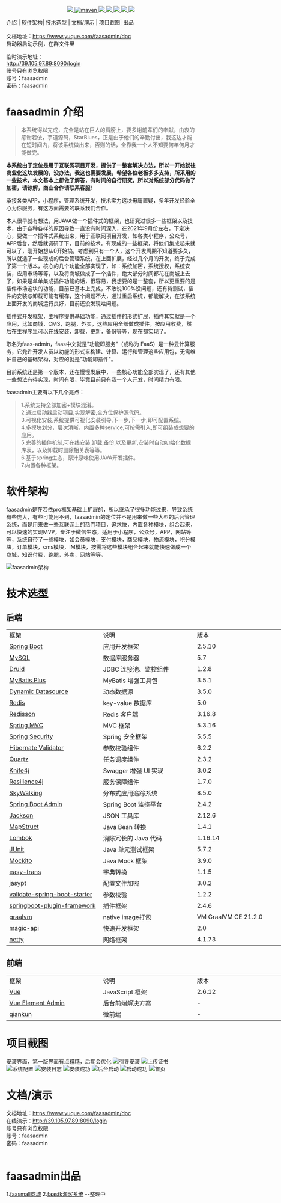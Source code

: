 <p align="center">
    <a target="_blank" href="https://www.oracle.com/technetwork/java/javase/downloads/index.html">
        <img src="https://img.shields.io/badge/JDK-1.8+-green.svg" />
    </a>
    <a href="https://search.maven.org/search?q=com.faasadmin">
        <img alt="maven" src="https://img.shields.io/maven-central/v/com.faasadmin/faas-dependencies.svg?style=flat-square">
    </a>
    <a target="_blank" href="https://www.faasadmin.com">
        <img src="https://img.shields.io/badge/Docs-latest-blue.svg"/>
    </a>
    <a target="_blank" href="https://github.com/faasadmin/faasadmin/releases">
        <img src="https://img.shields.io/github/v/release/faasadmin/faasadmin?logo=github">
    </a>
    <a target="_blank" href="https://gitee.com/faasadmin/faasadmin">
        <img src="https://gitee.com/faasadmin/faasadmin/badge/star.svg?theme=white" />
    </a>
    <a target="_blank" href="https://github.com/faasadmin/faasadmin">
        <img src="https://img.shields.io/github/stars/faasadmin/faasadmin.svg?style=social"/>
    </a>
    <a target="_blank" href="https://jq.qq.com/?_wv=1027&k=KftO146A">
        <img src="https://img.shields.io/badge/QQ群-682834142-blue">
    </a>
</p>

[介绍](#介绍) | [软件架构](#软件架构)| [技术选型](#技术选型) | [文档/演示](#文档演示) | [项目截图](#项目截图)| [出品](#出品)
<br>
<br>
文档地址：https://www.yuque.com/faasadmin/doc <br>
启动器启动示例，在群文件里<br>

临时演示地址：<br>
http://39.105.97.89:8090/login
<br>
账号只有浏览权限<br>
账号：faasadmin<br>
密码：faasadmin<br>

# faasadmin 介绍

>本系统得以完成，完全是站在巨人的肩膀上，要多谢前辈们的奉献，由衷的感谢若依，芋道源码，StarBlues，正是由于他们的辛勤付出，我这边才能在短时间内，将该系统做出来，否则的话，全靠我一个人不知要何年何月才能做完。

**本系统由于定位是用于互联网项目开发，提供了一整套解决方法，所以一开始就往商业化这块发展的，没办法，我这也需要发展，希望各位老板多多支持，所采用的一些技术，本文基本上都做了解答，有时间的自行研究，所以对系统部分代码做了加密，请谅解，商业合作请联系客服!**

承接各类APP，小程序，管理系统开发，技术实力这块毋庸置疑，多年开发经验全心为你服务，有这方面需要的联系我们合作。

本人很早就有想法，用JAVA做一个插件式的框架，也研究过很多一些框架以及技术，由于各种各样的原因导致一直没有时间深入，在2021年9月份左右，下定决心，要做一个插件式系统出来，用于互联网项目开发，如各类小程序，公众号，APP后台，然后就调研了下，目前的技术，有现成的一些框架，将他们集成起来就可以了，刚开始想从0开始搞，考虑到只有一个人，这个开发周期不知道要多久，所以就选了一些现成的后台管理系统，在上面扩展，经过几个月的开发，终于完成了第一个版本，核心的几个功能全部实现了，如：系统加密，系统授权，系统安装，应用市场等等，以及将商城做成了一个插件，绝大部分时间都花在商城上去了，如果是单单集成插件功能的话，很容易，我想要的是一整套，所以更重要的是插件市场这块的功能，目前已基本上完成，不敢说100%没问题，还有待测试，插件的安装与卸载可能有缓存，这个问题不大，通过重启系统，都能解决，在该系统上面开发的商城运行良好，目前还没发现啥问题。

插件式开发框架，主程序提供基础功能，通过插件的形式扩展，插件其实就是一个应用，比如商城，CMS，跑腿，外卖，这些应用全部做成插件，按应用收费，然后在主程序里可以在线安装，卸载，更新，备份等等，现在都实现了。

取名为faas-admin，faas中文就是"功能即服务"（或称为 FaaS）是一种云计算服务，它允许开发人员以功能的形式来构建、计算、运行和管理这些应用包，无需维护自己的基础架构，对应的就是"功能即插件"。

目前系统还是第一个版本，还在慢慢发展中，一些核心功能全部实现了，还有其他一些想法有待实现，时间有限，毕竟目前只有我一个人开发，时间精力有限。

faasadmin主要有以下几个亮点：

>1.系统支持全部加密+模块混淆。<br>
>2.通过启动器启动项目,实现解密,全方位保护源代码。<br>
>3.可视化安装,系统提供可视化安装引导,下一步,下一步,即可配置系统。<br>
>4.多模块划分，层次清晰，内置多种service,可按需引入,即可组装成想要的应用。<br>
>5.完善的插件机制,可在线安装,卸载,备份,以及更新,安装时自动初始化数据库表，以及卸载时删除相关表等等。<br>
>6.基于spring生态，原汁原味使用JAVA开发插件。<br>
>7.内置各种框架。<br>

# 软件架构

faasadmin是在若依pro框架基础上扩展的，所以继承了很多功能过来，导致系统有些庞大，有些可能用不到，faasadmin的定位并不是用来做一些大型的后台管理系统，而是用来做一些互联网上的热门项目，追求快，内置各种模块，组合起来，可以快速的实现MVP，专注于微信生态，适用于小程序，公众号，APP，网站等等，系统自带了一些模块，如会员模块，支付模块，商品模块，物流模块，积分模块，订单模块，cms模块，IM模块，按需将这些模块组合起来就能快速做成一个商城，知识付费，跑腿，外卖，网站等等。

![faasadmin架构](img/img.png)

# 技术选型

## 后端

<table class="ne-table" style="width: 750px;">
	<colgroup>
		<col width="250">
			<col width="250">
				<col width="249">
	</colgroup>
	<tbody class="ne-table-inner">
		<tr class="ne-tr">
			<td class="ne-td" data-col="0">
				<div class="ne-td-content">
					<ne-p id="ub8e50e51" data-lake-id="ub8e50e51" ne-alignment="left">
						<ne-text id="uce543835" ne-bold="true" ne-fontsize="16" >
							框架
						</ne-text>
						<span class="ne-viewer-b-filler" ne-filler="block">
							<br>
						</span>
					</ne-p>
				</div>
				<div class="ne-td-break" contenteditable="false">
				</div>
			</td>
			<td class="ne-td" data-col="1">
				<div class="ne-td-content">
					<ne-p id="u8f069e31" data-lake-id="u8f069e31" ne-alignment="left">
						<ne-text id="u4e08ac18" ne-bold="true" ne-fontsize="16" >
							说明
						</ne-text>
						<span class="ne-viewer-b-filler" ne-filler="block">
							<br>
						</span>
					</ne-p>
				</div>
				<div class="ne-td-break" contenteditable="false">
				</div>
			</td>
			<td class="ne-td" data-col="2">
				<div class="ne-td-content">
					<ne-p id="u4ac0a7b2" data-lake-id="u4ac0a7b2" ne-alignment="left">
						<ne-text id="ub88dd7c1" ne-bold="true" ne-fontsize="16" >
							版本
						</ne-text>
						<span class="ne-viewer-b-filler" ne-filler="block">
							<br>
						</span>
					</ne-p>
				</div>
				<div class="ne-td-break" contenteditable="false">
				</div>
			</td>
		</tr>
		<tr class="ne-tr">
			<td class="ne-td" data-col="0">
				<div class="ne-td-content">
					<ne-p id="u957fc498" data-lake-id="u957fc498" ne-alignment="left">
						<a class="ne-link" href="https://gitee.com/link?target=https%3A%2F%2Fspring.io%2Fprojects%2Fspring-boot"
						target="_blank">
							<ne-text id="u7cbf5df2">
								Spring Boot
							</ne-text>
						</a>
						<span class="ne-viewer-b-filler" ne-filler="block">
							<br>
						</span>
					</ne-p>
				</div>
				<div class="ne-td-break" contenteditable="false">
				</div>
			</td>
			<td class="ne-td" data-col="1">
				<div class="ne-td-content">
					<ne-p id="u4285a302" data-lake-id="u4285a302" ne-alignment="left">
						<ne-text id="uaefd3ff4" ne-fontsize="16" >
							应用开发框架
						</ne-text>
						<span class="ne-viewer-b-filler" ne-filler="block">
							<br>
						</span>
					</ne-p>
				</div>
				<div class="ne-td-break" contenteditable="false">
				</div>
			</td>
			<td class="ne-td" data-col="2">
				<div class="ne-td-content">
					<ne-p id="u5a667705" data-lake-id="u5a667705" ne-alignment="left">
						<ne-text id="ufdc24d55" ne-fontsize="16" >
							2.5.10
						</ne-text>
						<span class="ne-viewer-b-filler" ne-filler="block">
							<br>
						</span>
					</ne-p>
				</div>
				<div class="ne-td-break" contenteditable="false">
				</div>
			</td>
		</tr>
		<tr class="ne-tr">
			<td class="ne-td" data-col="0" >
				<div class="ne-td-content">
					<ne-p id="u81269e1f" data-lake-id="u81269e1f" ne-alignment="left">
						<a class="ne-link" href="https://gitee.com/link?target=https%3A%2F%2Fwww.mysql.com%2Fcn%2F"
						target="_blank">
							<ne-text id="u5a8d0b6a">
								MySQL
							</ne-text>
						</a>
						<span class="ne-viewer-b-filler" ne-filler="block">
							<br>
						</span>
					</ne-p>
				</div>
				<div class="ne-td-break" contenteditable="false">
				</div>
			</td>
			<td class="ne-td" data-col="1" >
				<div class="ne-td-content">
					<ne-p id="ua59ee55c" data-lake-id="ua59ee55c" ne-alignment="left">
						<ne-text id="u42b44b1a" ne-fontsize="16">
							数据库服务器
						</ne-text>
						<span class="ne-viewer-b-filler" ne-filler="block">
							<br>
						</span>
					</ne-p>
				</div>
				<div class="ne-td-break" contenteditable="false">
				</div>
			</td>
			<td class="ne-td" data-col="2" >
				<div class="ne-td-content">
					<ne-p id="u68c13fab" data-lake-id="u68c13fab" ne-alignment="left">
						<ne-text id="uc3f541aa" ne-fontsize="16" >
							5.7
						</ne-text>
						<span class="ne-viewer-b-filler" ne-filler="block">
							<br>
						</span>
					</ne-p>
				</div>
				<div class="ne-td-break" contenteditable="false">
				</div>
			</td>
		</tr>
		<tr class="ne-tr">
			<td class="ne-td" data-col="0">
				<div class="ne-td-content">
					<ne-p id="u5545beae" data-lake-id="u5545beae" ne-alignment="left">
						<a class="ne-link" href="https://gitee.com/link?target=https%3A%2F%2Fgithub.com%2Falibaba%2Fdruid"
						target="_blank">
							<ne-text id="u608b3eaa">
								Druid
							</ne-text>
						</a>
						<span class="ne-viewer-b-filler" ne-filler="block">
							<br>
						</span>
					</ne-p>
				</div>
				<div class="ne-td-break" contenteditable="false">
				</div>
			</td>
			<td class="ne-td" data-col="1">
				<div class="ne-td-content">
					<ne-p id="ub3355c95" data-lake-id="ub3355c95" ne-alignment="left">
						<ne-text id="u9010a6b0" ne-fontsize="16" >
							JDBC 连接池、监控组件
						</ne-text>
						<span class="ne-viewer-b-filler" ne-filler="block">
							<br>
						</span>
					</ne-p>
				</div>
				<div class="ne-td-break" contenteditable="false">
				</div>
			</td>
			<td class="ne-td" data-col="2">
				<div class="ne-td-content">
					<ne-p id="u7f579156" data-lake-id="u7f579156" ne-alignment="left">
						<ne-text id="u979f4ea6" ne-fontsize="16" >
							1.2.8
						</ne-text>
						<span class="ne-viewer-b-filler" ne-filler="block">
							<br>
						</span>
					</ne-p>
				</div>
				<div class="ne-td-break" contenteditable="false">
				</div>
			</td>
		</tr>
		<tr class="ne-tr">
			<td class="ne-td" data-col="0" >
				<div class="ne-td-content">
					<ne-p id="u1e87cbc1" data-lake-id="u1e87cbc1" ne-alignment="left">
						<a class="ne-link" href="https://gitee.com/link?target=https%3A%2F%2Fmp.baomidou.com%2F"
						target="_blank">
							<ne-text id="u6b2ff3b9">
								MyBatis Plus
							</ne-text>
						</a>
						<span class="ne-viewer-b-filler" ne-filler="block">
							<br>
						</span>
					</ne-p>
				</div>
				<div class="ne-td-break" contenteditable="false">
				</div>
			</td>
			<td class="ne-td" data-col="1" >
				<div class="ne-td-content">
					<ne-p id="u78b8a1c0" data-lake-id="u78b8a1c0" ne-alignment="left">
						<ne-text id="u0a774214" ne-fontsize="16" >
							MyBatis 增强工具包
						</ne-text>
						<span class="ne-viewer-b-filler" ne-filler="block">
							<br>
						</span>
					</ne-p>
				</div>
				<div class="ne-td-break" contenteditable="false">
				</div>
			</td>
			<td class="ne-td" data-col="2" >
				<div class="ne-td-content">
					<ne-p id="ua05a3f41" data-lake-id="ua05a3f41" ne-alignment="left">
						<ne-text id="u27521712" ne-fontsize="16" >
							3.5.1
						</ne-text>
						<span class="ne-viewer-b-filler" ne-filler="block">
							<br>
						</span>
					</ne-p>
				</div>
				<div class="ne-td-break" contenteditable="false">
				</div>
			</td>
		</tr>
		<tr class="ne-tr">
			<td class="ne-td" data-col="0">
				<div class="ne-td-content">
					<ne-p id="u3353fd06" data-lake-id="u3353fd06" ne-alignment="left">
						<a class="ne-link" href="https://gitee.com/link?target=https%3A%2F%2Fdynamic-datasource.com%2F"
						target="_blank">
							<ne-text id="ucd20e905">
								Dynamic Datasource
							</ne-text>
						</a>
						<span class="ne-viewer-b-filler" ne-filler="block">
							<br>
						</span>
					</ne-p>
				</div>
				<div class="ne-td-break" contenteditable="false">
				</div>
			</td>
			<td class="ne-td" data-col="1">
				<div class="ne-td-content">
					<ne-p id="udfeff504" data-lake-id="udfeff504" ne-alignment="left">
						<ne-text id="u15648572" ne-fontsize="16" >
							动态数据源
						</ne-text>
						<span class="ne-viewer-b-filler" ne-filler="block">
							<br>
						</span>
					</ne-p>
				</div>
				<div class="ne-td-break" contenteditable="false">
				</div>
			</td>
			<td class="ne-td" data-col="2">
				<div class="ne-td-content">
					<ne-p id="uf2f1c81e" data-lake-id="uf2f1c81e" ne-alignment="left">
						<ne-text id="uecbb1c53" ne-fontsize="16" >
							3.5.0
						</ne-text>
						<span class="ne-viewer-b-filler" ne-filler="block">
							<br>
						</span>
					</ne-p>
				</div>
				<div class="ne-td-break" contenteditable="false">
				</div>
			</td>
		</tr>
		<tr class="ne-tr">
			<td class="ne-td" data-col="0" >
				<div class="ne-td-content">
					<ne-p id="uc62f992b" data-lake-id="uc62f992b" ne-alignment="left">
						<a class="ne-link" href="https://gitee.com/link?target=https%3A%2F%2Fredis.io%2F"
						target="_blank">
							<ne-text id="u6b26f59c">
								Redis
							</ne-text>
						</a>
						<span class="ne-viewer-b-filler" ne-filler="block">
							<br>
						</span>
					</ne-p>
				</div>
				<div class="ne-td-break" contenteditable="false">
				</div>
			</td>
			<td class="ne-td" data-col="1" >
				<div class="ne-td-content">
					<ne-p id="u924780a8" data-lake-id="u924780a8" ne-alignment="left">
						<ne-text id="u74b0065a" ne-fontsize="16" >
							key-value 数据库
						</ne-text>
						<span class="ne-viewer-b-filler" ne-filler="block">
							<br>
						</span>
					</ne-p>
				</div>
				<div class="ne-td-break" contenteditable="false">
				</div>
			</td>
			<td class="ne-td" data-col="2" >
				<div class="ne-td-content">
					<ne-p id="ud378d8c9" data-lake-id="ud378d8c9" ne-alignment="left">
						<ne-text id="uebd564de" ne-fontsize="16" >
							5.0
						</ne-text>
						<span class="ne-viewer-b-filler" ne-filler="block">
							<br>
						</span>
					</ne-p>
				</div>
				<div class="ne-td-break" contenteditable="false">
				</div>
			</td>
		</tr>
		<tr class="ne-tr">
			<td class="ne-td" data-col="0">
				<div class="ne-td-content">
					<ne-p id="uea951222" data-lake-id="uea951222" ne-alignment="left">
						<a class="ne-link" href="https://gitee.com/link?target=https%3A%2F%2Fgithub.com%2Fredisson%2Fredisson"
						target="_blank">
							<ne-text id="u799d9af6">
								Redisson
							</ne-text>
						</a>
						<span class="ne-viewer-b-filler" ne-filler="block">
							<br>
						</span>
					</ne-p>
				</div>
				<div class="ne-td-break" contenteditable="false">
				</div>
			</td>
			<td class="ne-td" data-col="1">
				<div class="ne-td-content">
					<ne-p id="ue95df1ac" data-lake-id="ue95df1ac" ne-alignment="left">
						<ne-text id="ua3aca03a" ne-fontsize="16" >
							Redis 客户端
						</ne-text>
						<span class="ne-viewer-b-filler" ne-filler="block">
							<br>
						</span>
					</ne-p>
				</div>
				<div class="ne-td-break" contenteditable="false">
				</div>
			</td>
			<td class="ne-td" data-col="2">
				<div class="ne-td-content">
					<ne-p id="u1d10f7f3" data-lake-id="u1d10f7f3" ne-alignment="left">
						<ne-text id="udbbc0e72" ne-fontsize="16" >
							3.16.8
						</ne-text>
						<span class="ne-viewer-b-filler" ne-filler="block">
							<br>
						</span>
					</ne-p>
				</div>
				<div class="ne-td-break" contenteditable="false">
				</div>
			</td>
		</tr>
		<tr class="ne-tr">
			<td class="ne-td" data-col="0" >
				<div class="ne-td-content">
					<ne-p id="u5a7f06e7" data-lake-id="u5a7f06e7" ne-alignment="left">
						<a class="ne-link" href="https://gitee.com/link?target=https%3A%2F%2Fgithub.com%2Fspring-projects%2Fspring-framework%2Ftree%2Fmaster%2Fspring-webmvc"
						target="_blank">
							<ne-text id="uebed5c48">
								Spring MVC
							</ne-text>
						</a>
						<span class="ne-viewer-b-filler" ne-filler="block">
							<br>
						</span>
					</ne-p>
				</div>
				<div class="ne-td-break" contenteditable="false">
				</div>
			</td>
			<td class="ne-td" data-col="1" >
				<div class="ne-td-content">
					<ne-p id="ucbf873af" data-lake-id="ucbf873af" ne-alignment="left">
						<ne-text id="u94f38f88" ne-fontsize="16" >
							MVC 框架
						</ne-text>
						<span class="ne-viewer-b-filler" ne-filler="block">
							<br>
						</span>
					</ne-p>
				</div>
				<div class="ne-td-break" contenteditable="false">
				</div>
			</td>
			<td class="ne-td" data-col="2" >
				<div class="ne-td-content">
					<ne-p id="u58e59693" data-lake-id="u58e59693" ne-alignment="left">
						<ne-text id="u84d1db03" ne-fontsize="16" >
							5.3.16
						</ne-text>
						<span class="ne-viewer-b-filler" ne-filler="block">
							<br>
						</span>
					</ne-p>
				</div>
				<div class="ne-td-break" contenteditable="false">
				</div>
			</td>
		</tr>
		<tr class="ne-tr">
			<td class="ne-td" data-col="0">
				<div class="ne-td-content">
					<ne-p id="u397f526e" data-lake-id="u397f526e" ne-alignment="left">
						<a class="ne-link" href="https://gitee.com/link?target=https%3A%2F%2Fgithub.com%2Fspring-projects%2Fspring-security"
						target="_blank">
							<ne-text id="u7201e7d5">
								Spring Security
							</ne-text>
						</a>
						<span class="ne-viewer-b-filler" ne-filler="block">
							<br>
						</span>
					</ne-p>
				</div>
				<div class="ne-td-break" contenteditable="false">
				</div>
			</td>
			<td class="ne-td" data-col="1">
				<div class="ne-td-content">
					<ne-p id="u38f28739" data-lake-id="u38f28739" ne-alignment="left">
						<ne-text id="u30810197" ne-fontsize="16" >
							Spring 安全框架
						</ne-text>
						<span class="ne-viewer-b-filler" ne-filler="block">
							<br>
						</span>
					</ne-p>
				</div>
				<div class="ne-td-break" contenteditable="false">
				</div>
			</td>
			<td class="ne-td" data-col="2">
				<div class="ne-td-content">
					<ne-p id="ubac9e398" data-lake-id="ubac9e398" ne-alignment="left">
						<ne-text id="u69859e2d" ne-fontsize="16" >
							5.5.5
						</ne-text>
						<span class="ne-viewer-b-filler" ne-filler="block">
							<br>
						</span>
					</ne-p>
				</div>
				<div class="ne-td-break" contenteditable="false">
				</div>
			</td>
		</tr>
		<tr class="ne-tr">
			<td class="ne-td" data-col="0" >
				<div class="ne-td-content">
					<ne-p id="u7d2233d8" data-lake-id="u7d2233d8" ne-alignment="left">
						<a class="ne-link" href="https://gitee.com/link?target=https%3A%2F%2Fgithub.com%2Fhibernate%2Fhibernate-validator"
						target="_blank">
							<ne-text id="ubc9da8c6">
								Hibernate Validator
							</ne-text>
						</a>
						<span class="ne-viewer-b-filler" ne-filler="block">
							<br>
						</span>
					</ne-p>
				</div>
				<div class="ne-td-break" contenteditable="false">
				</div>
			</td>
			<td class="ne-td" data-col="1" >
				<div class="ne-td-content">
					<ne-p id="u6688e391" data-lake-id="u6688e391" ne-alignment="left">
						<ne-text id="u683e4990" ne-fontsize="16" >
							参数校验组件
						</ne-text>
						<span class="ne-viewer-b-filler" ne-filler="block">
							<br>
						</span>
					</ne-p>
				</div>
				<div class="ne-td-break" contenteditable="false">
				</div>
			</td>
			<td class="ne-td" data-col="2" >
				<div class="ne-td-content">
					<ne-p id="u59f7790f" data-lake-id="u59f7790f" ne-alignment="left">
						<ne-text id="u11ccbaac" ne-fontsize="16" >
							6.2.2
						</ne-text>
						<span class="ne-viewer-b-filler" ne-filler="block">
							<br>
						</span>
					</ne-p>
				</div>
				<div class="ne-td-break" contenteditable="false">
				</div>
			</td>
		</tr>
		<tr class="ne-tr">
			<td class="ne-td" data-col="0" >
				<div class="ne-td-content">
					<ne-p id="u5796e4b7" data-lake-id="u5796e4b7" ne-alignment="left">
						<a class="ne-link" href="https://gitee.com/link?target=https%3A%2F%2Fgithub.com%2Fquartz-scheduler"
						target="_blank">
							<ne-text id="u681c1aa6">
								Quartz
							</ne-text>
						</a>
						<span class="ne-viewer-b-filler" ne-filler="block">
							<br>
						</span>
					</ne-p>
				</div>
				<div class="ne-td-break" contenteditable="false">
				</div>
			</td>
			<td class="ne-td" data-col="1" >
				<div class="ne-td-content">
					<ne-p id="u46c783a0" data-lake-id="u46c783a0" ne-alignment="left">
						<ne-text id="u0ef38f4e" ne-fontsize="16" >
							任务调度组件
						</ne-text>
						<span class="ne-viewer-b-filler" ne-filler="block">
							<br>
						</span>
					</ne-p>
				</div>
				<div class="ne-td-break" contenteditable="false">
				</div>
			</td>
			<td class="ne-td" data-col="2" >
				<div class="ne-td-content">
					<ne-p id="u87b7eb95" data-lake-id="u87b7eb95" ne-alignment="left">
						<ne-text id="uff96e4d0" ne-fontsize="16" >
							2.3.2
						</ne-text>
						<span class="ne-viewer-b-filler" ne-filler="block">
							<br>
						</span>
					</ne-p>
				</div>
				<div class="ne-td-break" contenteditable="false">
				</div>
			</td>
		</tr>
		<tr class="ne-tr">
			<td class="ne-td" data-col="0">
				<div class="ne-td-content">
					<ne-p id="u7c445bd2" data-lake-id="u7c445bd2" ne-alignment="left">
						<a class="ne-link" href="https://gitee.com/xiaoym/knife4j" target="_blank">
							<ne-text id="ua95027f9">
								Knife4j
							</ne-text>
						</a>
						<span class="ne-viewer-b-filler" ne-filler="block">
							<br>
						</span>
					</ne-p>
				</div>
				<div class="ne-td-break" contenteditable="false">
				</div>
			</td>
			<td class="ne-td" data-col="1">
				<div class="ne-td-content">
					<ne-p id="ud24a1c5e" data-lake-id="ud24a1c5e" ne-alignment="left">
						<ne-text id="u166d8b70" ne-fontsize="16" >
							Swagger 增强 UI 实现
						</ne-text>
						<span class="ne-viewer-b-filler" ne-filler="block">
							<br>
						</span>
					</ne-p>
				</div>
				<div class="ne-td-break" contenteditable="false">
				</div>
			</td>
			<td class="ne-td" data-col="2">
				<div class="ne-td-content">
					<ne-p id="u3cfd6afd" data-lake-id="u3cfd6afd" ne-alignment="left">
						<ne-text id="u2c4d4f67" ne-fontsize="16" >
							3.0.2
						</ne-text>
						<span class="ne-viewer-b-filler" ne-filler="block">
							<br>
						</span>
					</ne-p>
				</div>
				<div class="ne-td-break" contenteditable="false">
				</div>
			</td>
		</tr>
		<tr class="ne-tr">
			<td class="ne-td" data-col="0" >
				<div class="ne-td-content">
					<ne-p id="ud1c80d12" data-lake-id="ud1c80d12" ne-alignment="left">
						<a class="ne-link" href="https://gitee.com/link?target=https%3A%2F%2Fgithub.com%2Fresilience4j%2Fresilience4j"
						target="_blank">
							<ne-text id="u4c56bafd">
								Resilience4j
							</ne-text>
						</a>
						<span class="ne-viewer-b-filler" ne-filler="block">
							<br>
						</span>
					</ne-p>
				</div>
				<div class="ne-td-break" contenteditable="false">
				</div>
			</td>
			<td class="ne-td" data-col="1" >
				<div class="ne-td-content">
					<ne-p id="u7dfe9381" data-lake-id="u7dfe9381" ne-alignment="left">
						<ne-text id="u170a9620" ne-fontsize="16" >
							服务保障组件
						</ne-text>
						<span class="ne-viewer-b-filler" ne-filler="block">
							<br>
						</span>
					</ne-p>
				</div>
				<div class="ne-td-break" contenteditable="false">
				</div>
			</td>
			<td class="ne-td" data-col="2" >
				<div class="ne-td-content">
					<ne-p id="ua64de1a8" data-lake-id="ua64de1a8" ne-alignment="left">
						<ne-text id="u53084ca6" ne-fontsize="16" >
							1.7.0
						</ne-text>
						<span class="ne-viewer-b-filler" ne-filler="block">
							<br>
						</span>
					</ne-p>
				</div>
				<div class="ne-td-break" contenteditable="false">
				</div>
			</td>
		</tr>
		<tr class="ne-tr">
			<td class="ne-td" data-col="0">
				<div class="ne-td-content">
					<ne-p id="u3df0aeef" data-lake-id="u3df0aeef" ne-alignment="left">
						<a class="ne-link" href="https://gitee.com/link?target=https%3A%2F%2Fskywalking.apache.org%2F"
						target="_blank">
							<ne-text id="u3f80845c">
								SkyWalking
							</ne-text>
						</a>
						<span class="ne-viewer-b-filler" ne-filler="block">
							<br>
						</span>
					</ne-p>
				</div>
				<div class="ne-td-break" contenteditable="false">
				</div>
			</td>
			<td class="ne-td" data-col="1">
				<div class="ne-td-content">
					<ne-p id="uc69a5a80" data-lake-id="uc69a5a80" ne-alignment="left">
						<ne-text id="u8f6e5be3" ne-fontsize="16" >
							分布式应用追踪系统
						</ne-text>
						<span class="ne-viewer-b-filler" ne-filler="block">
							<br>
						</span>
					</ne-p>
				</div>
				<div class="ne-td-break" contenteditable="false">
				</div>
			</td>
			<td class="ne-td" data-col="2">
				<div class="ne-td-content">
					<ne-p id="ucada6f97" data-lake-id="ucada6f97" ne-alignment="left">
						<ne-text id="ubfb59cd3" ne-fontsize="16" >
							8.5.0
						</ne-text>
						<span class="ne-viewer-b-filler" ne-filler="block">
							<br>
						</span>
					</ne-p>
				</div>
				<div class="ne-td-break" contenteditable="false">
				</div>
			</td>
		</tr>
		<tr class="ne-tr">
			<td class="ne-td" data-col="0" >
				<div class="ne-td-content">
					<ne-p id="u05188f20" data-lake-id="u05188f20" ne-alignment="left">
						<a class="ne-link" href="https://gitee.com/link?target=https%3A%2F%2Fgithub.com%2Fcodecentric%2Fspring-boot-admin"
						target="_blank">
							<ne-text id="u81c696e5">
								Spring Boot Admin
							</ne-text>
						</a>
						<span class="ne-viewer-b-filler" ne-filler="block">
							<br>
						</span>
					</ne-p>
				</div>
				<div class="ne-td-break" contenteditable="false">
				</div>
			</td>
			<td class="ne-td" data-col="1" >
				<div class="ne-td-content">
					<ne-p id="u8f43621a" data-lake-id="u8f43621a" ne-alignment="left">
						<ne-text id="u59dee3bd" ne-fontsize="16" >
							Spring Boot 监控平台
						</ne-text>
						<span class="ne-viewer-b-filler" ne-filler="block">
							<br>
						</span>
					</ne-p>
				</div>
				<div class="ne-td-break" contenteditable="false">
				</div>
			</td>
			<td class="ne-td" data-col="2" >
				<div class="ne-td-content">
					<ne-p id="u16e76e03" data-lake-id="u16e76e03" ne-alignment="left">
						<ne-text id="u4eab6c50" ne-fontsize="16" >
							2.4.2
						</ne-text>
						<span class="ne-viewer-b-filler" ne-filler="block">
							<br>
						</span>
					</ne-p>
				</div>
				<div class="ne-td-break" contenteditable="false">
				</div>
			</td>
		</tr>
		<tr class="ne-tr">
			<td class="ne-td" data-col="0">
				<div class="ne-td-content">
					<ne-p id="u023165b4" data-lake-id="u023165b4" ne-alignment="left">
						<a class="ne-link" href="https://gitee.com/link?target=https%3A%2F%2Fgithub.com%2FFasterXML%2Fjackson"
						target="_blank">
							<ne-text id="u7e9fa45d">
								Jackson
							</ne-text>
						</a>
						<span class="ne-viewer-b-filler" ne-filler="block">
							<br>
						</span>
					</ne-p>
				</div>
				<div class="ne-td-break" contenteditable="false">
				</div>
			</td>
			<td class="ne-td" data-col="1">
				<div class="ne-td-content">
					<ne-p id="u30cf0150" data-lake-id="u30cf0150" ne-alignment="left">
						<ne-text id="ubc16fdc9" ne-fontsize="16" >
							JSON 工具库
						</ne-text>
						<span class="ne-viewer-b-filler" ne-filler="block">
							<br>
						</span>
					</ne-p>
				</div>
				<div class="ne-td-break" contenteditable="false">
				</div>
			</td>
			<td class="ne-td" data-col="2">
				<div class="ne-td-content">
					<ne-p id="udb1a01f4" data-lake-id="udb1a01f4" ne-alignment="left">
						<ne-text id="u884dd92b" ne-fontsize="16" >
							2.12.6
						</ne-text>
						<span class="ne-viewer-b-filler" ne-filler="block">
							<br>
						</span>
					</ne-p>
				</div>
				<div class="ne-td-break" contenteditable="false">
				</div>
			</td>
		</tr>
		<tr class="ne-tr">
			<td class="ne-td" data-col="0" >
				<div class="ne-td-content">
					<ne-p id="u8288dadc" data-lake-id="u8288dadc" ne-alignment="left">
						<a class="ne-link" href="https://gitee.com/link?target=https%3A%2F%2Fmapstruct.org%2F"
						target="_blank">
							<ne-text id="u58a82f73">
								MapStruct
							</ne-text>
						</a>
						<span class="ne-viewer-b-filler" ne-filler="block">
							<br>
						</span>
					</ne-p>
				</div>
				<div class="ne-td-break" contenteditable="false">
				</div>
			</td>
			<td class="ne-td" data-col="1" >
				<div class="ne-td-content">
					<ne-p id="ua55d4703" data-lake-id="ua55d4703" ne-alignment="left">
						<ne-text id="u3da993b3" ne-fontsize="16" >
							Java Bean 转换
						</ne-text>
						<span class="ne-viewer-b-filler" ne-filler="block">
							<br>
						</span>
					</ne-p>
				</div>
				<div class="ne-td-break" contenteditable="false">
				</div>
			</td>
			<td class="ne-td" data-col="2" >
				<div class="ne-td-content">
					<ne-p id="u8d982044" data-lake-id="u8d982044" ne-alignment="left">
						<ne-text id="u5f45eec0" ne-fontsize="16" >
							1.4.1
						</ne-text>
						<span class="ne-viewer-b-filler" ne-filler="block">
							<br>
						</span>
					</ne-p>
				</div>
				<div class="ne-td-break" contenteditable="false">
				</div>
			</td>
		</tr>
		<tr class="ne-tr">
			<td class="ne-td" data-col="0">
				<div class="ne-td-content">
					<ne-p id="u6e40c9c1" data-lake-id="u6e40c9c1" ne-alignment="left">
						<a class="ne-link" href="https://gitee.com/link?target=https%3A%2F%2Fprojectlombok.org%2F"
						target="_blank">
							<ne-text id="u0f0d28b6">
								Lombok
							</ne-text>
						</a>
						<span class="ne-viewer-b-filler" ne-filler="block">
							<br>
						</span>
					</ne-p>
				</div>
				<div class="ne-td-break" contenteditable="false">
				</div>
			</td>
			<td class="ne-td" data-col="1">
				<div class="ne-td-content">
					<ne-p id="u1f185807" data-lake-id="u1f185807" ne-alignment="left">
						<ne-text id="ub4f7171a" ne-fontsize="16" >
							消除冗长的 Java 代码
						</ne-text>
						<span class="ne-viewer-b-filler" ne-filler="block">
							<br>
						</span>
					</ne-p>
				</div>
				<div class="ne-td-break" contenteditable="false">
				</div>
			</td>
			<td class="ne-td" data-col="2">
				<div class="ne-td-content">
					<ne-p id="u600bbfc7" data-lake-id="u600bbfc7" ne-alignment="left">
						<ne-text id="ud10b46cd" ne-fontsize="16" >
							1.16.14
						</ne-text>
						<span class="ne-viewer-b-filler" ne-filler="block">
							<br>
						</span>
					</ne-p>
				</div>
				<div class="ne-td-break" contenteditable="false">
				</div>
			</td>
		</tr>
		<tr class="ne-tr">
			<td class="ne-td" data-col="0" >
				<div class="ne-td-content">
					<ne-p id="u75218e1e" data-lake-id="u75218e1e" ne-alignment="left">
						<a class="ne-link" href="https://gitee.com/link?target=https%3A%2F%2Fjunit.org%2Fjunit5%2F"
						target="_blank">
							<ne-text id="u7aa6d266">
								JUnit
							</ne-text>
						</a>
						<span class="ne-viewer-b-filler" ne-filler="block">
							<br>
						</span>
					</ne-p>
				</div>
				<div class="ne-td-break" contenteditable="false">
				</div>
			</td>
			<td class="ne-td" data-col="1" >
				<div class="ne-td-content">
					<ne-p id="u742e9b88" data-lake-id="u742e9b88" ne-alignment="left">
						<ne-text id="u45854d59" ne-fontsize="16" >
							Java 单元测试框架
						</ne-text>
						<span class="ne-viewer-b-filler" ne-filler="block">
							<br>
						</span>
					</ne-p>
				</div>
				<div class="ne-td-break" contenteditable="false">
				</div>
			</td>
			<td class="ne-td" data-col="2" >
				<div class="ne-td-content">
					<ne-p id="u4c8c0980" data-lake-id="u4c8c0980" ne-alignment="left">
						<ne-text id="ufce7f8e2" ne-fontsize="16" >
							5.7.2
						</ne-text>
						<span class="ne-viewer-b-filler" ne-filler="block">
							<br>
						</span>
					</ne-p>
				</div>
				<div class="ne-td-break" contenteditable="false">
				</div>
			</td>
		</tr>
		<tr class="ne-tr">
			<td class="ne-td" data-col="0">
				<div class="ne-td-content">
					<ne-p id="u4256ebd8" data-lake-id="u4256ebd8" ne-alignment="left">
						<a class="ne-link" href="https://gitee.com/link?target=https%3A%2F%2Fgithub.com%2Fmockito%2Fmockito"
						target="_blank">
							<ne-text id="u756c0ad2">
								Mockito
							</ne-text>
						</a>
						<span class="ne-viewer-b-filler" ne-filler="block">
							<br>
						</span>
					</ne-p>
				</div>
				<div class="ne-td-break" contenteditable="false">
				</div>
			</td>
			<td class="ne-td" data-col="1">
				<div class="ne-td-content">
					<ne-p id="u20f4247d" data-lake-id="u20f4247d" ne-alignment="left">
						<ne-text id="u57d96d01" ne-fontsize="16" >
							Java Mock 框架
						</ne-text>
						<span class="ne-viewer-b-filler" ne-filler="block">
							<br>
						</span>
					</ne-p>
				</div>
				<div class="ne-td-break" contenteditable="false">
				</div>
			</td>
			<td class="ne-td" data-col="2">
				<div class="ne-td-content">
					<ne-p id="ueff4bb11" data-lake-id="ueff4bb11" ne-alignment="left">
						<ne-text id="ud2b69770" ne-fontsize="16" >
							3.9.0
						</ne-text>
						<span class="ne-viewer-b-filler" ne-filler="block">
							<br>
						</span>
					</ne-p>
				</div>
				<div class="ne-td-break" contenteditable="false">
				</div>
			</td>
		</tr>
		<tr class="ne-tr">
			<td class="ne-td" data-col="0">
				<div class="ne-td-content">
					<ne-p id="u63059b13" data-lake-id="u63059b13">
						<a class="ne-link" href="https://gitee.com/fhs-opensource/easy_trans"
						target="_blank">
							<ne-text id="ue7a7f79e">
								easy-trans
							</ne-text>
						</a>
						<span class="ne-viewer-b-filler" ne-filler="block">
							<br>
						</span>
					</ne-p>
				</div>
				<div class="ne-td-break" contenteditable="false">
				</div>
			</td>
			<td class="ne-td" data-col="1">
				<div class="ne-td-content">
					<ne-p id="u1e3eed40" data-lake-id="u1e3eed40">
						<ne-text id="ua9163f63">
							字典转换
						</ne-text>
						<span class="ne-viewer-b-filler" ne-filler="block">
							<br>
						</span>
					</ne-p>
				</div>
				<div class="ne-td-break" contenteditable="false">
				</div>
			</td>
			<td class="ne-td" data-col="2">
				<div class="ne-td-content">
					<ne-p id="ua3be0d66" data-lake-id="ua3be0d66">
						<ne-text id="uf131c6de">
							1.1.5
						</ne-text>
						<span class="ne-viewer-b-filler" ne-filler="block">
							<br>
						</span>
					</ne-p>
				</div>
				<div class="ne-td-break" contenteditable="false">
				</div>
			</td>
		</tr>
		<tr class="ne-tr">
			<td class="ne-td" data-col="0">
				<div class="ne-td-content">
					<ne-p id="ud0138fdf" data-lake-id="ud0138fdf">
						<a class="ne-link" href="https://github.com/ulisesbocchio/jasypt-spring-boot"
						target="_blank">
							<ne-text id="ud70fe625">
								jasypt
							</ne-text>
						</a>
						<span class="ne-viewer-b-filler" ne-filler="block">
							<br>
						</span>
					</ne-p>
				</div>
				<div class="ne-td-break" contenteditable="false">
				</div>
			</td>
			<td class="ne-td" data-col="1">
				<div class="ne-td-content">
					<ne-p id="uae0b5aa9" data-lake-id="uae0b5aa9">
						<ne-text id="u6975e930">
							配置文件加密
						</ne-text>
						<span class="ne-viewer-b-filler" ne-filler="block">
							<br>
						</span>
					</ne-p>
				</div>
				<div class="ne-td-break" contenteditable="false">
				</div>
			</td>
			<td class="ne-td" data-col="2">
				<div class="ne-td-content">
					<ne-p id="u47567a23" data-lake-id="u47567a23">
						<ne-text id="u49ce82e0">
							3.0.2
						</ne-text>
						<span class="ne-viewer-b-filler" ne-filler="block">
							<br>
						</span>
					</ne-p>
				</div>
				<div class="ne-td-break" contenteditable="false">
				</div>
			</td>
		</tr>
		<tr class="ne-tr">
			<td class="ne-td" data-col="0">
				<div class="ne-td-content">
					<ne-p id="ub9b53880" data-lake-id="ub9b53880">
						<a class="ne-link" href="https://github.com/liangbaika/validate" target="_blank">
							<ne-text id="ubc7beed4">
								validate-spring-boot-starter
							</ne-text>
						</a>
						<span class="ne-viewer-b-filler" ne-filler="block">
							<br>
						</span>
					</ne-p>
				</div>
				<div class="ne-td-break" contenteditable="false">
				</div>
			</td>
			<td class="ne-td" data-col="1">
				<div class="ne-td-content">
					<ne-p id="ub225613d" data-lake-id="ub225613d">
						<ne-text id="u3bee1f16">
							参数校验
						</ne-text>
						<span class="ne-viewer-b-filler" ne-filler="block">
							<br>
						</span>
					</ne-p>
				</div>
				<div class="ne-td-break" contenteditable="false">
				</div>
			</td>
			<td class="ne-td" data-col="2">
				<div class="ne-td-content">
					<ne-p id="u13ee80ba" data-lake-id="u13ee80ba">
						<ne-text id="ub67e1ae0">
							1.2.2
						</ne-text>
						<span class="ne-viewer-b-filler" ne-filler="block">
							<br>
						</span>
					</ne-p>
				</div>
				<div class="ne-td-break" contenteditable="false">
				</div>
			</td>
		</tr>
		<tr class="ne-tr">
			<td class="ne-td" data-col="0">
				<div class="ne-td-content">
					<ne-p id="uc5f022d2" data-lake-id="uc5f022d2">
						<a class="ne-link" href="https://gitee.com/starblues/springboot-plugin-framework-parent"
						target="_blank">
							<ne-text id="ue3c92974">
								springboot-plugin-framework
							</ne-text>
						</a>
						<span class="ne-viewer-b-filler" ne-filler="block">
							<br>
						</span>
					</ne-p>
				</div>
				<div class="ne-td-break" contenteditable="false">
				</div>
			</td>
			<td class="ne-td" data-col="1">
				<div class="ne-td-content">
					<ne-p id="u3de3467b" data-lake-id="u3de3467b">
						<ne-text id="u5f03f022">
							插件框架
						</ne-text>
						<span class="ne-viewer-b-filler" ne-filler="block">
							<br>
						</span>
					</ne-p>
				</div>
				<div class="ne-td-break" contenteditable="false">
				</div>
			</td>
			<td class="ne-td" data-col="2">
				<div class="ne-td-content">
					<ne-p id="uf74cab4a" data-lake-id="uf74cab4a">
						<ne-text id="u4a328850">
							2.4.6
						</ne-text>
						<span class="ne-viewer-b-filler" ne-filler="block">
							<br>
						</span>
					</ne-p>
				</div>
				<div class="ne-td-break" contenteditable="false">
				</div>
			</td>
		</tr>
		<tr class="ne-tr">
			<td class="ne-td" data-col="0">
				<div class="ne-td-content">
					<ne-p id="u22930f36" data-lake-id="u22930f36">
						<a class="ne-link" href="https://github.com/graalvm/graalvm-ce-builds/releases"
						target="_blank">
							<ne-text id="uf5c9e095">
								graalvm
							</ne-text>
						</a>
						<span class="ne-viewer-b-filler" ne-filler="block">
							<br>
						</span>
					</ne-p>
				</div>
				<div class="ne-td-break" contenteditable="false">
				</div>
			</td>
			<td class="ne-td" data-col="1">
				<div class="ne-td-content">
					<ne-p id="ud2e0801b" data-lake-id="ud2e0801b">
						<ne-text id="u8b927bf3">
							native image打包
						</ne-text>
						<span class="ne-viewer-b-filler" ne-filler="block">
							<br>
						</span>
					</ne-p>
				</div>
				<div class="ne-td-break" contenteditable="false">
				</div>
			</td>
			<td class="ne-td" data-col="2">
				<div class="ne-td-content">
					<ne-p id="u3a863a78" data-lake-id="u3a863a78">
						<ne-text id="ud9cb262c">
							VM GraalVM CE 21.2.0
						</ne-text>
						<span class="ne-viewer-b-filler" ne-filler="block">
							<br>
						</span>
					</ne-p>
				</div>
				<div class="ne-td-break" contenteditable="false">
				</div>
			</td>
		</tr>
		<tr class="ne-tr">
			<td class="ne-td" data-col="0">
				<div class="ne-td-content">
					<ne-p id="uc8391230" data-lake-id="uc8391230">
						<a class="ne-link" href="https://gitee.com/ssssssss-team/magic-api" target="_blank">
							<ne-text id="u43e182d5">
								magic-api
							</ne-text>
						</a>
						<span class="ne-viewer-b-filler" ne-filler="block">
							<br>
						</span>
					</ne-p>
				</div>
				<div class="ne-td-break" contenteditable="false">
				</div>
			</td>
			<td class="ne-td" data-col="1">
				<div class="ne-td-content">
					<ne-p id="uf2afb455" data-lake-id="uf2afb455">
						<ne-text id="ubdaaeef8" ne-fontsize="16" >
							快速开发框架
						</ne-text>
						<span class="ne-viewer-b-filler" ne-filler="block">
							<br>
						</span>
					</ne-p>
				</div>
				<div class="ne-td-break" contenteditable="false">
				</div>
			</td>
			<td class="ne-td" data-col="2">
				<div class="ne-td-content">
					<ne-p id="u79ffd956" data-lake-id="u79ffd956">
						<ne-text id="uc67b8122" ne-fontsize="16" >
							2.0
						</ne-text>
						<span class="ne-viewer-b-filler" ne-filler="block">
							<br>
						</span>
					</ne-p>
				</div>
				<div class="ne-td-break" contenteditable="false">
				</div>
			</td>
		</tr>
		<tr class="ne-tr">
			<td class="ne-td" data-col="0">
				<div class="ne-td-content">
					<ne-p id="u802a1ecc" data-lake-id="u802a1ecc">
						<a class="ne-link" href="https://netty.io/" target="_blank">
							<ne-text id="u2b99a104" ne-fontsize="16">
								netty
							</ne-text>
						</a>
						<span class="ne-viewer-b-filler" ne-filler="block">
							<br>
						</span>
					</ne-p>
				</div>
				<div class="ne-td-break" contenteditable="false">
				</div>
			</td>
			<td class="ne-td" data-col="1">
				<div class="ne-td-content">
					<ne-p id="ucd475153" data-lake-id="ucd475153">
						<ne-text id="u837a80c3" ne-fontsize="16">
							网络框架
						</ne-text>
						<span class="ne-viewer-b-filler" ne-filler="block">
							<br>
						</span>
					</ne-p>
				</div>
				<div class="ne-td-break" contenteditable="false">
				</div>
			</td>
			<td class="ne-td" data-col="2">
				<div class="ne-td-content">
					<ne-p id="u2e8c9c99" data-lake-id="u2e8c9c99">
						<ne-text id="u2bf0b648">
							4.1.73
						</ne-text>
						<span class="ne-viewer-b-filler" ne-filler="block">
							<br>
						</span>
					</ne-p>
				</div>
				<div class="ne-td-break" contenteditable="false">
				</div>
			</td>
		</tr>
	</tbody>
</table>

## 前端

<table class="ne-table" style="width: 750px;">
	<colgroup>
		<col width="250">
			<col width="250">
				<col width="249">
	</colgroup>
	<tbody class="ne-table-inner">
		<tr class="ne-tr">
			<td class="ne-td" data-col="0">
				<div class="ne-td-content">
					<ne-p id="ub8f4195a" data-lake-id="ub8f4195a" ne-alignment="left">
						<ne-text id="u6546ad9e" ne-bold="true" ne-fontsize="16" >
							框架
						</ne-text>
						<span class="ne-viewer-b-filler" ne-filler="block">
							<br>
						</span>
					</ne-p>
				</div>
				<div class="ne-td-break" contenteditable="false">
				</div>
			</td>
			<td class="ne-td" data-col="1">
				<div class="ne-td-content">
					<ne-p id="udd3f9631" data-lake-id="udd3f9631" ne-alignment="left">
						<ne-text id="u9ef56c5b" ne-bold="true" ne-fontsize="16" >
							说明
						</ne-text>
						<span class="ne-viewer-b-filler" ne-filler="block">
							<br>
						</span>
					</ne-p>
				</div>
				<div class="ne-td-break" contenteditable="false">
				</div>
			</td>
			<td class="ne-td" data-col="2">
				<div class="ne-td-content">
					<ne-p id="ud474d9fa" data-lake-id="ud474d9fa" ne-alignment="left">
						<ne-text id="u0d8f7178" ne-bold="true" ne-fontsize="16" >
							版本
						</ne-text>
						<span class="ne-viewer-b-filler" ne-filler="block">
							<br>
						</span>
					</ne-p>
				</div>
				<div class="ne-td-break" contenteditable="false">
				</div>
			</td>
		</tr>
		<tr class="ne-tr">
			<td class="ne-td" data-col="0">
				<div class="ne-td-content">
					<ne-p id="uf01f86ce" data-lake-id="uf01f86ce" ne-alignment="left">
						<a class="ne-link" href="https://gitee.com/link?target=https%3A%2F%2Fcn.vuejs.org%2Findex.html"
						target="_blank">
							<ne-text id="u28922c45">
								Vue
							</ne-text>
						</a>
						<span class="ne-viewer-b-filler" ne-filler="block">
							<br>
						</span>
					</ne-p>
				</div>
				<div class="ne-td-break" contenteditable="false">
				</div>
			</td>
			<td class="ne-td" data-col="1">
				<div class="ne-td-content">
					<ne-p id="u13641a08" data-lake-id="u13641a08" ne-alignment="left">
						<ne-text id="u3c0d702a" ne-fontsize="16" >
							JavaScript 框架
						</ne-text>
						<span class="ne-viewer-b-filler" ne-filler="block">
							<br>
						</span>
					</ne-p>
				</div>
				<div class="ne-td-break" contenteditable="false">
				</div>
			</td>
			<td class="ne-td" data-col="2">
				<div class="ne-td-content">
					<ne-p id="u6e4ec2d0" data-lake-id="u6e4ec2d0" ne-alignment="left">
						<ne-text id="u8fa4355e" ne-fontsize="16" >
							2.6.12
						</ne-text>
						<span class="ne-viewer-b-filler" ne-filler="block">
							<br>
						</span>
					</ne-p>
				</div>
				<div class="ne-td-break" contenteditable="false">
				</div>
			</td>
		</tr>
		<tr class="ne-tr">
			<td class="ne-td" data-col="0" >
				<div class="ne-td-content">
					<ne-p id="ufcfc57a2" data-lake-id="ufcfc57a2" ne-alignment="left">
						<a class="ne-link" href="https://gitee.com/link?target=https%3A%2F%2Fpanjiachen.github.io%2Fvue-element-admin-site%2Fzh%2F"
						target="_blank">
							<ne-text id="u0145e620">
								Vue Element Admin
							</ne-text>
						</a>
						<span class="ne-viewer-b-filler" ne-filler="block">
							<br>
						</span>
					</ne-p>
				</div>
				<div class="ne-td-break" contenteditable="false">
				</div>
			</td>
			<td class="ne-td" data-col="1" >
				<div class="ne-td-content">
					<ne-p id="ub126575d" data-lake-id="ub126575d" ne-alignment="left">
						<ne-text id="u9fafc90e" ne-fontsize="16" >
							后台前端解决方案
						</ne-text>
						<span class="ne-viewer-b-filler" ne-filler="block">
							<br>
						</span>
					</ne-p>
				</div>
				<div class="ne-td-break" contenteditable="false">
				</div>
			</td>
			<td class="ne-td" data-col="2" >
				<div class="ne-td-content">
					<ne-p id="uab4ceae0" data-lake-id="uab4ceae0" ne-alignment="left">
						<ne-text id="ucf104975" ne-fontsize="16" >
							-
						</ne-text>
						<span class="ne-viewer-b-filler" ne-filler="block">
							<br>
						</span>
					</ne-p>
				</div>
				<div class="ne-td-break" contenteditable="false">
				</div>
			</td>
		</tr>
        <tr class="ne-tr">
			<td class="ne-td" data-col="0" >
				<div class="ne-td-content">
					<ne-p id="ufcfc57a2" data-lake-id="ufcfc57a2" ne-alignment="left">
						<a class="ne-link" href="https://gitee.com/link?target=https://qiankun.umijs.org/zh/guide"
						target="_blank">
							<ne-text id="u0145e620">
								qiankun
							</ne-text>
						</a>
						<span class="ne-viewer-b-filler" ne-filler="block">
							<br>
						</span>
					</ne-p>
				</div>
				<div class="ne-td-break" contenteditable="false">
				</div>
			</td>
			<td class="ne-td" data-col="1" >
				<div class="ne-td-content">
					<ne-p id="ub126575d" data-lake-id="ub126575d" ne-alignment="left">
						<ne-text id="u9fafc90e" ne-fontsize="16" >
							微前端
						</ne-text>
						<span class="ne-viewer-b-filler" ne-filler="block">
							<br>
						</span>
					</ne-p>
				</div>
				<div class="ne-td-break" contenteditable="false">
				</div>
			</td>
			<td class="ne-td" data-col="2" >
				<div class="ne-td-content">
					<ne-p id="uab4ceae0" data-lake-id="uab4ceae0" ne-alignment="left">
						<ne-text id="ucf104975" ne-fontsize="16" >
							-
						</ne-text>
						<span class="ne-viewer-b-filler" ne-filler="block">
							<br>
						</span>
					</ne-p>
				</div>
				<div class="ne-td-break" contenteditable="false">
				</div>
			</td>
		</tr>
	</tbody>
</table>

# 项目截图

安装界面，第一版界面有点粗糙，后期会优化
![引导安装](img/img_1.png)
![上传证书](img/img_3.png)
![系统配置](img/img_2.png)
![安装日志](img/img_4.png)
![安装成功](img/img_5.png)
![后台启动](img/img_6.png)
![启动成功](img/img_7.png)
![首页](img/img_8.png)

# 文档/演示
文档地址：https://www.yuque.com/faasadmin/doc <br>
在线演示：http://39.105.97.89:8090/login
<br>
账号只有浏览权限<br>
账号：faasadmin<br>
密码：faasadmin<br>
<br>

# faasadmin出品
1.[faasmall商城](https://gitee.com/faasadmin/faasmall)
2.[faastk淘客系统](https://gitee.com/faasadmin/faastk) --整理中